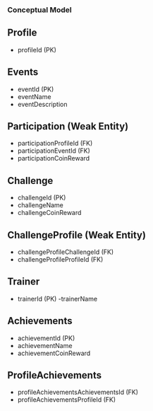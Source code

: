 ### Conceptual Model

## Profile
- profileId (PK)


## Events
- eventId (PK)
- eventName
- eventDescription

## Participation (Weak Entity)
- participationProfileId (FK)
- participationEventId (FK)
- participationCoinReward

## Challenge
- challengeId (PK)
- challengeName
- challengeCoinReward

## ChallengeProfile (Weak Entity)
- challengeProfileChallengeId (FK)
- challengeProfileProfileId (FK)

## Trainer
- trainerId (PK)
-trainerName

## Achievements
- achievementId (PK)
- achievementName
- achievementCoinReward

## ProfileAchievements
- profileAchievementsAchievementsId (FK)
- profileAchievementsProfileId (FK)




